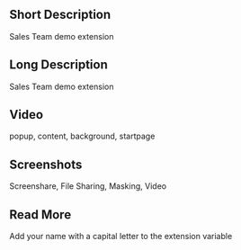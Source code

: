 
## Short Description
Sales Team demo extension

## Long Description
Sales Team demo extension

## Video
popup, content, background, startpage

## Screenshots
Screenshare, File Sharing, Masking, Video

## Read More
Add your name with a capital letter to the extension variable

